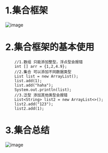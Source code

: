 <!--
 * @Descripttion: 
 * @version: 
 * @Author: naxiaozi
 * @Date: 2022-07-04 10:18:05
 * @LastEditors: Please set LastEditors
 * @LastEditTime: 2022-07-04 10:21:06
-->
# 1.集合框架
![image](https://user-images.githubusercontent.com/30765850/177070250-ee55cc92-e058-4d02-8663-330f930ca28c.png)    
# 2.集合框架的基本使用    
    
        //1.数组 只能添加整型，浮点型会报错
		int [] arr = {1,2,4.9};
		//2.集合 可以添加不同数据类型
		List list = new ArrayList();
		list.add(1);
		list.add("haha");
		System.out.println(list);
		//3.泛型 添加其他类型会报错
		List<String> list2 = new ArrayList<>();
		list2.add("123");
		list2.add(1);
# 3.集合总结
![image](https://user-images.githubusercontent.com/30765850/177070376-7865e061-ef33-4cea-9885-e320d631bcc7.png)        